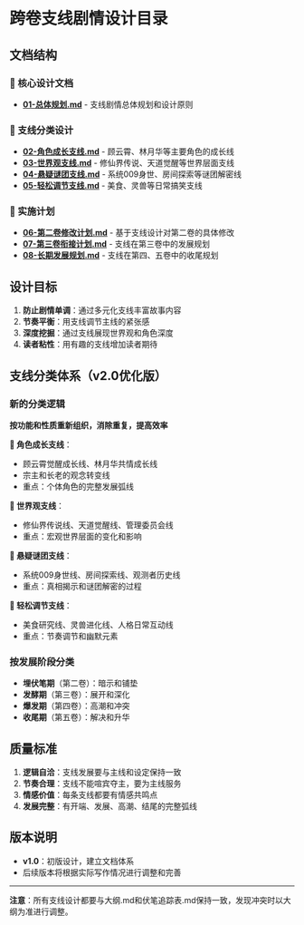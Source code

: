 # 跨卷支线剧情设计目录

## 文档结构

### 📁 核心设计文档
- **[01-总体规划.md](01-总体规划.md)** - 支线剧情总体规划和设计原则

### 📁 支线分类设计
- **[02-角色成长支线.md](02-角色成长支线.md)** - 顾云霄、林月华等主要角色的成长线
- **[03-世界观支线.md](03-世界观支线.md)** - 修仙界传说、天道觉醒等世界层面支线  
- **[04-悬疑谜团支线.md](04-悬疑谜团支线.md)** - 系统009身世、房间探索等谜团解密线
- **[05-轻松调节支线.md](05-轻松调节支线.md)** - 美食、灵兽等日常搞笑支线

### 📁 实施计划
- **[06-第二卷修改计划.md](06-第二卷修改计划.md)** - 基于支线设计对第二卷的具体修改
- **[07-第三卷衔接计划.md](07-第三卷衔接计划.md)** - 支线在第三卷中的发展规划
- **[08-长期发展规划.md](08-长期发展规划.md)** - 支线在第四、五卷中的收尾规划

## 设计目标

1. **防止剧情单调**：通过多元化支线丰富故事内容
2. **节奏平衡**：用支线调节主线的紧张感
3. **深度挖掘**：通过支线展现世界观和角色深度
4. **读者粘性**：用有趣的支线增加读者期待

## 支线分类体系（v2.0优化版）

### 新的分类逻辑
**按功能和性质重新组织，消除重复，提高效率**

**📁 角色成长支线**：
- 顾云霄觉醒成长线、林月华共情成长线
- 宗主和长老的观念转变线
- 重点：个体角色的完整发展弧线

**📁 世界观支线**：
- 修仙界传说线、天道觉醒线、管理委员会线
- 重点：宏观世界层面的变化和影响

**📁 悬疑谜团支线**：
- 系统009身世线、房间探索线、观测者历史线
- 重点：真相揭示和谜团解密的过程

**📁 轻松调节支线**：
- 美食研究线、灵兽进化线、人格日常互动线
- 重点：节奏调节和幽默元素

### 按发展阶段分类
- **埋伏笔期**（第二卷）：暗示和铺垫
- **发酵期**（第三卷）：展开和深化
- **爆发期**（第四卷）：高潮和冲突
- **收尾期**（第五卷）：解决和升华

## 质量标准

1. **逻辑自洽**：支线发展要与主线和设定保持一致
2. **节奏合理**：支线不能喧宾夺主，要为主线服务
3. **情感价值**：每条支线都要有情感共鸣点
4. **发展完整**：有开端、发展、高潮、结尾的完整弧线

## 版本说明

- **v1.0**：初版设计，建立文档体系
- 后续版本将根据实际写作情况进行调整和完善

---

**注意**：所有支线设计都要与大纲.md和伏笔追踪表.md保持一致，发现冲突时以大纲为准进行调整。